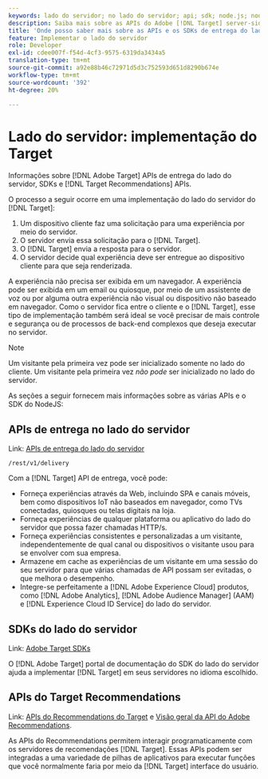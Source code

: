 ```yaml
---
keywords: lado do servidor; no lado do servidor; api; sdk; node.js; nodejs; node js; api do recommendations; api:apis
description: Saiba mais sobre as APIs do Adobe [!DNL Target] server-side delivery APIs, SDKs, and [!DNL Target] Recommendations.
title: 'Onde posso saber mais sobre as APIs e os SDKs de entrega do lado do servidor? [!DNL Target] '
feature: Implementar o lado do servidor
role: Developer
exl-id: cdee007f-f54d-4cf3-9575-6319da3434a5
translation-type: tm+mt
source-git-commit: a92e88b46c72971d5d3c752593d651d8290b674e
workflow-type: tm+mt
source-wordcount: '392'
ht-degree: 20%

---
```


# Lado do servidor: implementação do Target

Informações sobre [!DNL Adobe Target] APIs de entrega do lado do servidor, SDKs e [!DNL Target Recommendations] APIs.

O processo a seguir ocorre em uma implementação do lado do servidor do [!DNL Target]:

1. Um dispositivo cliente faz uma solicitação para uma experiência por meio do servidor.
1. O servidor envia essa solicitação para o [!DNL Target].
1. O [!DNL Target] envia a resposta para o servidor.
1. O servidor decide qual experiência deve ser entregue ao dispositivo cliente para que seja renderizada.

A experiência não precisa ser exibida em um navegador. A experiência pode ser exibida em um email ou quiosque, por meio de um assistente de voz ou por alguma outra experiência não visual ou dispositivo não baseado em navegador. Como o servidor fica entre o cliente e o [!DNL Target], esse tipo de implementação também será ideal se você precisar de mais controle e segurança ou de processos de back-end complexos que deseja executar no servidor.

>[!NOTE]
>
>Um visitante pela primeira vez pode ser inicializado somente no lado do cliente. Um visitante pela primeira vez *não pode* ser inicializado no lado do servidor.

As seções a seguir fornecem mais informações sobre as várias APIs e o SDK do NodeJS:

## APIs de entrega no lado do servidor

Link: [APIs de entrega do lado do servidor](https://developers.adobetarget.com/api/delivery-api/)

`/rest/v1/delivery`

Com a [!DNL Target] API de entrega, você pode:

* Forneça experiências através da Web, incluindo SPA e canais móveis, bem como dispositivos IoT não baseados em navegador, como TVs conectadas, quiosques ou telas digitais na loja.
* Forneça experiências de qualquer plataforma ou aplicativo do lado do servidor que possa fazer chamadas HTTP/s.
* Forneça experiências consistentes e personalizadas a um visitante, independentemente de qual canal ou dispositivos o visitante usou para se envolver com sua empresa.
* Armazene em cache as experiências de um visitante em uma sessão do seu servidor para que várias chamadas de API possam ser evitadas, o que melhora o desempenho.
* Integre-se perfeitamente a [!DNL Adobe Experience Cloud] produtos, como [!DNL Adobe Analytics], [!DNL Adobe Audience Manager] (AAM) e [!DNL Experience Cloud ID Service] do lado do servidor.

## SDKs do lado do servidor

Link: [Adobe Target SDKs](https://adobetarget-sdks.gitbook.io/docs/)

O [!DNL Adobe Target] portal de documentação do SDK do lado do servidor ajuda a implementar [!DNL Target] em seus servidores no idioma escolhido.

## APIs do Target Recommendations

Link: [APIs do Recommendations do Target](https://developers.adobetarget.com/api/recommendations) e [Visão geral da API do Adobe Recommendations](https://experienceleague.adobe.com/docs/target-learn/recommendations-api-tutorial/recs-api-overview.html).

As APIs do Recommendations permitem interagir programaticamente com os servidores de recomendações [!DNL Target]. Essas APIs podem ser integradas a uma variedade de pilhas de aplicativos para executar funções que você normalmente faria por meio da [!DNL Target] interface do usuário.
